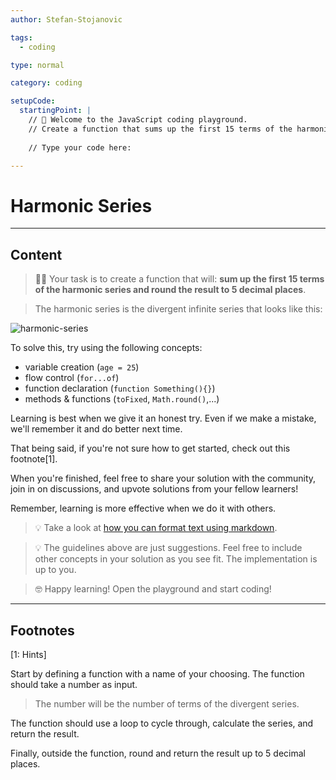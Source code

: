 ```yaml
---
author: Stefan-Stojanovic

tags:
  - coding

type: normal

category: coding

setupCode:
  startingPoint: |
    // 👋 Welcome to the JavaScript coding playground.
    // Create a function that sums up the first 15 terms of the harmonic series and round the result to 5 decimal places/
    
    // Type your code here:

---
```


# Harmonic Series

---

## Content

> 👩‍💻 Your task is to create a function that will: **sum up the first 15 terms of the harmonic series and round the result to 5 decimal places**.

> The harmonic series is the divergent infinite series that looks like this:

![harmonic-series](https://img.enkipro.com/86e08401cab9a7841c91077c24e46945.png)

To solve this, try using the following concepts:
- variable creation (`age = 25`)
- flow control (`for...of`)
- function declaration (`function Something(){}`)
- methods & functions (`toFixed`, `Math.round()`,...)

Learning is best when we give it an honest try. Even if we make a mistake, we'll remember it and do better next time.

That being said, if you're not sure how to get started, check out this footnote[1]. 

When you're finished, feel free to share your solution with the community, join in on discussions, and upvote solutions from your fellow learners!

Remember, learning is more effective when we do it with others.

> 💡 Take a look at [how you can format text using markdown](https://www.enki.com/glossary/general/markdown-formatting).

> 💡 The guidelines above are just suggestions. Feel free to include other concepts in your solution as you see fit. The implementation is up to you.

> 🤓 Happy learning! Open the playground and start coding!


---

## Footnotes

[1: Hints]

Start by defining a function with a name of your choosing. The function should take a number as input.

> The number will be the number of terms of the divergent series.

The function should use a loop to cycle through, calculate the series, and return the result.

Finally, outside the function, round and return the result up to 5 decimal places.